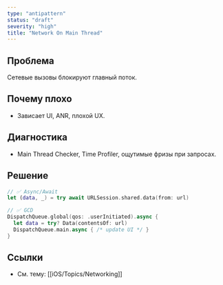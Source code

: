 ```yaml
---
type: "antipattern"
status: "draft"
severity: "high"
title: "Network On Main Thread"
---
```


## Проблема
Сетевые вызовы блокируют главный поток.

## Почему плохо
- Зависает UI, ANR, плохой UX.

## Диагностика
- Main Thread Checker, Time Profiler, ощутимые фризы при запросах.

## Решение
```swift
// ✅ Async/Await
let (data, _) = try await URLSession.shared.data(from: url)

// ✅ GCD
DispatchQueue.global(qos: .userInitiated).async {
  let data = try? Data(contentsOf: url)
  DispatchQueue.main.async { /* update UI */ }
}
```

## Ссылки
- См. тему: [[iOS/Topics/Networking]]
